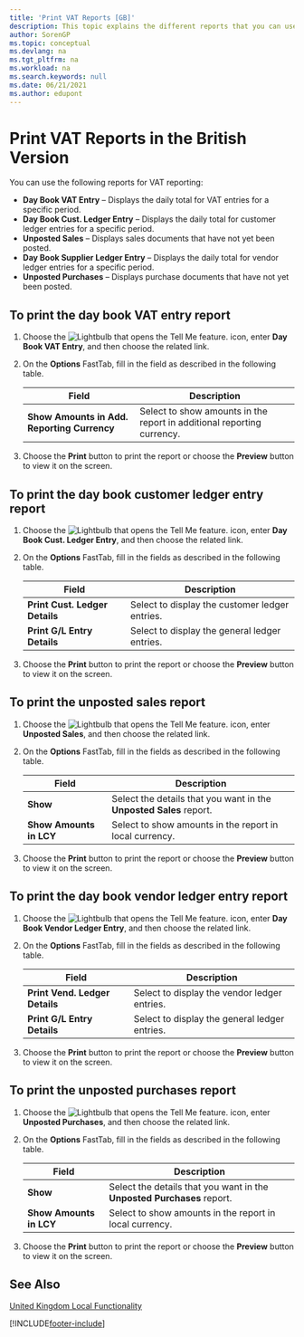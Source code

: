 ```yaml
---
title: 'Print VAT Reports [GB]'
description: This topic explains the different reports that you can use to report VAT information and how to print each one.
author: SorenGP
ms.topic: conceptual
ms.devlang: na
ms.tgt_pltfrm: na
ms.workload: na
ms.search.keywords: null
ms.date: 06/21/2021
ms.author: edupont
---
```

# Print VAT Reports in the British Version
You can use the following reports for VAT reporting:  

-   **Day Book VAT Entry** – Displays the daily total for VAT entries for a specific period.  
-   **Day Book Cust. Ledger Entry** – Displays the daily total for customer ledger entries for a specific period.  
-   **Unposted Sales** – Displays sales documents that have not yet been posted.  
-   **Day Book Supplier Ledger Entry** – Displays the daily total for vendor ledger entries for a specific period.  
-   **Unposted Purchases** – Displays purchase documents that have not yet been posted.  

## To print the day book VAT entry report  

1.  Choose the ![Lightbulb that opens the Tell Me feature.](../../media/ui-search/search_small.png "Tell me what you want to do") icon, enter **Day Book VAT Entry**, and then choose the related link.  
2.  On the **Options** FastTab, fill in the field as described in the following table.  

    |Field|Description|  
    |---------------------------------|---------------------------------------|  
    |**Show Amounts in Add. Reporting Currency**|Select to show amounts in the report in additional reporting currency.|  

3.  Choose the **Print** button to print the report or choose the **Preview** button to view it on the screen.  

## To print the day book customer ledger entry report  

1.  Choose the ![Lightbulb that opens the Tell Me feature.](../../media/ui-search/search_small.png "Tell me what you want to do") icon, enter **Day Book Cust. Ledger Entry**, and then choose the related link.  
2.  On the **Options** FastTab, fill in the fields as described in the following table.  

    |Field|Description|  
    |---------------------------------|---------------------------------------|  
    |**Print Cust. Ledger Details**|Select to display the customer ledger entries.|  
    |**Print G/L Entry Details**|Select to display the general ledger entries.|  

3.  Choose the **Print** button to print the report or choose the **Preview** button to view it on the screen.  

## To print the unposted sales report  

1.  Choose the ![Lightbulb that opens the Tell Me feature.](../../media/ui-search/search_small.png "Tell me what you want to do") icon, enter **Unposted Sales**, and then choose the related link.  
2.  On the **Options** FastTab, fill in the fields as described in the following table.  

    |Field|Description|  
    |---------------------------------|---------------------------------------|  
    |**Show**|Select the details that you want in the **Unposted Sales** report.|  
    |**Show Amounts in LCY**|Select to show amounts in the report in local currency.|  

3.  Choose the **Print** button to print the report or choose the **Preview** button to view it on the screen.  

## To print the day book vendor ledger entry report  

1.  Choose the ![Lightbulb that opens the Tell Me feature.](../../media/ui-search/search_small.png "Tell me what you want to do") icon, enter **Day Book Vendor Ledger Entry**, and then choose the related link.  
2.  On the **Options** FastTab, fill in the fields as described in the following table.  

    |Field|Description|  
    |---------------------------------|---------------------------------------|  
    |**Print Vend. Ledger Details**|Select to display the vendor ledger entries.|  
    |**Print G/L Entry Details**|Select to display the general ledger entries.|  

3.  Choose the **Print** button to print the report or choose the **Preview** button to view it on the screen.  

## To print the unposted purchases report  

1.  Choose the ![Lightbulb that opens the Tell Me feature.](../../media/ui-search/search_small.png "Tell me what you want to do") icon, enter **Unposted Purchases**, and then choose the related link.  
2.  On the **Options** FastTab, fill in the fields as described in the following table.  

    |Field|Description|  
    |---------------------------------|---------------------------------------|  
    |**Show**|Select the details that you want in the **Unposted Purchases** report.|  
    |**Show Amounts in LCY**|Select to show amounts in the report in local currency.|  

3.  Choose the **Print** button to print the report or choose the **Preview** button to view it on the screen.  

## See Also  
[United Kingdom Local Functionality](united-kingdom-local-functionality.md)


[!INCLUDE[footer-include](../../includes/footer-banner.md)]
